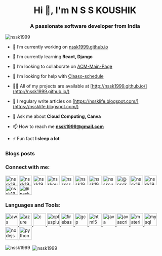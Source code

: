 <h1 align="center">Hi 👋, I'm N S S KOUSHIK</h1>
<h3 align="center">A passionate software developer from India</h3>

<p align="left"> <img src="https://komarev.com/ghpvc/?username=nssk1999" alt="nssk1999" /> </p>

- 🔭 I’m currently working on [nssk1999.github.io](https://github.com/nssk1999/nssk1999.github.io)

- 🌱 I’m currently learning **React, Django**

- 👯 I’m looking to collaborate on [ACM-Main-Page](https://github.com/AdityaManikanth2810/ACM-Main-Page)

- 🤝 I’m looking for help with [Claaso-schedule](https://github.com/nssk1999/claaso-schedule)

- 👨‍💻 All of my projects are available at [http://nssk1999.github.io/](http://nssk1999.github.io/)

- 📝 I regulary write articles on [https://nssklife.blogspot.com/](https://nssklife.blogspot.com/)

- 💬 Ask me about **Cloud Computing, Canva**

- 📫 How to reach me **nssk1999@gmail.com**

- ⚡ Fun fact **I sleep a lot**

### Blogs posts
<!-- BLOG-POST-LIST:START -->
<!-- BLOG-POST-LIST:END -->

<p align="left">
<h3 align="left">Connect with me:</h3>
<a href="https://dev.to/nssk1999" target="blank"><img align="center" src="https://cdn.jsdelivr.net/npm/simple-icons@3.0.1/icons/dev-dot-to.svg" alt="nssk1999" height="30" width="40" /></a>
<a href="https://twitter.com/nssk1999" target="blank"><img align="center" src="https://cdn.jsdelivr.net/npm/simple-icons@3.0.1/icons/twitter.svg" alt="nssk1999" height="30" width="40" /></a>
<a href="https://linkedin.com/in/nssk1999" target="blank"><img align="center" src="https://cdn.jsdelivr.net/npm/simple-icons@3.0.1/icons/linkedin.svg" alt="nssk1999" height="30" width="40" /></a>
<a href="https://kaggle.com/nsskoushik" target="blank"><img align="center" src="https://cdn.jsdelivr.net/npm/simple-icons@3.0.1/icons/kaggle.svg" alt="nsskoushik" height="30" width="40" /></a>
<a href="https://fb.com/nsssssk" target="blank"><img align="center" src="https://cdn.jsdelivr.net/npm/simple-icons@3.0.1/icons/facebook.svg" alt="nsssssk" height="30" width="40" /></a>
<a href="https://instagram.com/nssk1999" target="blank"><img align="center" src="https://cdn.jsdelivr.net/npm/simple-icons@3.0.1/icons/instagram.svg" alt="nssk1999" height="30" width="40" /></a>
<a href="https://dribbble.com/nssk1999" target="blank"><img align="center" src="https://cdn.jsdelivr.net/npm/simple-icons@3.0.1/icons/dribbble.svg" alt="nssk1999" height="30" width="40" /></a>
<a href="https://www.behance.net/nsskoushik" target="blank"><img align="center" src="https://cdn.jsdelivr.net/npm/simple-icons@3.0.1/icons/behance.svg" alt="nsskoushik" height="30" width="40" /></a>
<a href="https://medium.com/@nssk1999" target="blank"><img align="center" src="https://cdn.jsdelivr.net/npm/simple-icons@3.0.1/icons/medium.svg" alt="@nssk1999" height="30" width="40" /></a>
<a href="https://www.youtube.com/c/nssk1999" target="blank"><img align="center" src="https://cdn.jsdelivr.net/npm/simple-icons@3.0.1/icons/youtube.svg" alt="nssk1999" height="30" width="40" /></a>
<a href="https://www.codechef.com/users/nssk1999" target="blank"><img align="center" src="https://cdn.jsdelivr.net/npm/simple-icons@3.1.0/icons/codechef.svg" alt="nssk1999" height="30" width="40" /></a>
<a href="https://www.hackerrank.com/nssk1999" target="blank"><img align="center" src="https://cdn.jsdelivr.net/npm/simple-icons@3.0.1/icons/hackerrank.svg" alt="nssk1999" height="30" width="40" /></a>
<a href="https://www.hackerearth.com/@nssk1999" target="blank"><img align="center" src="https://cdn.jsdelivr.net/npm/simple-icons@3.0.1/icons/hackerearth.svg" alt="@nssk1999" height="30" width="40" /></a>
</p>

<h3 align="left">Languages and Tools:</h3>
<p align="left"> <a href="https://aws.amazon.com" target="_blank"> <img src="https://devicons.github.io/devicon/devicon.git/icons/amazonwebservices/amazonwebservices-original-wordmark.svg" alt="aws" width="40" height="40"/> </a> <a href="https://azure.microsoft.com/en-in/" target="_blank"> <img src="https://www.vectorlogo.zone/logos/microsoft_azure/microsoft_azure-icon.svg" alt="azure" width="40" height="40"/> </a> <a href="https://www.cprogramming.com/" target="_blank"> <img src="https://devicons.github.io/devicon/devicon.git/icons/c/c-original.svg" alt="c" width="40" height="40"/> </a> <a href="https://www.w3schools.com/cpp/" target="_blank"> <img src="https://devicons.github.io/devicon/devicon.git/icons/cplusplus/cplusplus-original.svg" alt="cplusplus" width="40" height="40"/> </a> <a href="https://firebase.google.com/" target="_blank"> <img src="https://www.vectorlogo.zone/logos/firebase/firebase-icon.svg" alt="firebase" width="40" height="40"/> </a> <a href="https://cloud.google.com" target="_blank"> <img src="https://www.vectorlogo.zone/logos/google_cloud/google_cloud-icon.svg" alt="gcp" width="40" height="40"/> </a> <a href="https://www.w3.org/html/" target="_blank"> <img src="https://devicons.github.io/devicon/devicon.git/icons/html5/html5-original-wordmark.svg" alt="html5" width="40" height="40"/> </a> <a href="https://www.java.com" target="_blank"> <img src="https://devicons.github.io/devicon/devicon.git/icons/java/java-original-wordmark.svg" alt="java" width="40" height="40"/> </a> <a href="https://developer.mozilla.org/en-US/docs/Web/JavaScript" target="_blank"> <img src="https://devicons.github.io/devicon/devicon.git/icons/javascript/javascript-original.svg" alt="javascript" width="40" height="40"/> </a> <a href="https://materializecss.com/" target="_blank"> <img src="https://raw.githubusercontent.com/prplx/svg-logos/5585531d45d294869c4eaab4d7cf2e9c167710a9/svg/materialize.svg" alt="materialize" width="40" height="40"/> </a> <a href="https://www.mysql.com/" target="_blank"> <img src="https://devicons.github.io/devicon/devicon.git/icons/mysql/mysql-original-wordmark.svg" alt="mysql" width="40" height="40"/> </a> <a href="https://nodejs.org" target="_blank"> <img src="https://devicons.github.io/devicon/devicon.git/icons/nodejs/nodejs-original-wordmark.svg" alt="nodejs" width="40" height="40"/> </a> <a href="https://www.python.org" target="_blank"> <img src="https://devicons.github.io/devicon/devicon.git/icons/python/python-original.svg" alt="python" width="40" height="40"/> </a> </p>

<p><img align="left" src="https://github-readme-stats.vercel.app/api/top-langs/?username=nssk1999&layout=compact" alt="nssk1999" /></p>

<p>&nbsp;<img align="center" src="https://github-readme-stats.vercel.app/api?username=nssk1999&show_icons=true" alt="nssk1999" /></p>

